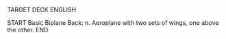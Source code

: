 TARGET DECK
ENGLISH

START
Basic
Biplane
Back: n. Aeroplane with two sets of wings, one above the other.
END
